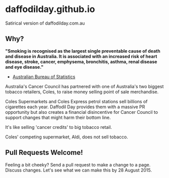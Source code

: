 # daffodilday.github.io

Satirical version of daffodilday.com.au

## Why?

**"Smoking is recognised as the largest single preventable cause of death and disease in Australia. It is associated with an increased risk of heart disease, stroke, cancer, emphysema, bronchitis, asthma, renal disease and eye disease."**
- [Australian Bureau of Statistics](http://www.abs.gov.au/ausstats/abs@.nsf/Lookup/by+Subject/4125.0~Jan+2012~Main+Features~Smoking~3320)


Australia's Cancer Council has partnered with one of Australia's two biggest tobacco retailers, Coles, to raise money selling point of sale merchandise.

Coles Supermarkets and Coles Express petrol stations sell billions of cigarettes each year. Daffodil Day provides them with a massive PR opportunity but also creates a financial disincentive for Cancer Council to support changes that might harm their bottom line.

It's like selling 'cancer credits' to big tobacco retail.

Coles' competing supermarket, Aldi, does not sell tobacco.

## Pull Requests Welcome!

Feeling a bit cheeky? Send a pull request to make a change to a page. Discuss changes. Let's see what we can make this by 28 August 2015.
